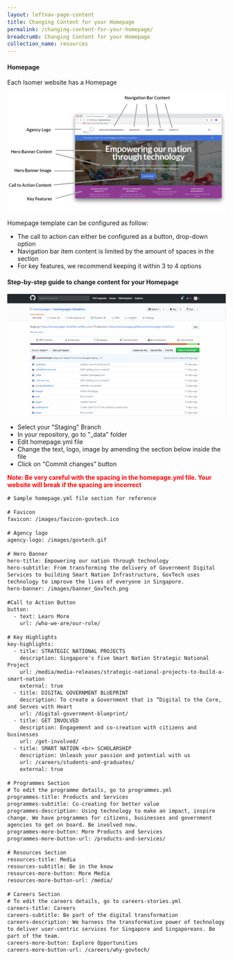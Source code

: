 ```yaml
---
layout: leftnav-page-content
title: Changing Content for your Homepage 
permalink: /changing-content-for-your-homepage/
breadcrumb: Changing Content for your Homepage 
collection_name: resources
---
```

#### **Homepage**
Each Isomer website has a Homepage

![Homepage](/images/resources/homepage.png)

Homepage template can be configured as follow:
- The call to action can either be configured as a button, drop-down option
- Navigation bar item content is limited by the amount of spaces in the section
- For key features, we recommend keeping it within 3 to 4 options


#### **Step-by-step guide to change content for your Homepage**
![Changing Content of Your Homepage](/images/resources/changing-content-of-your-homepage.gif)

* Select your "Staging" Branch
* In your repository, go to "_data" folder
* Edit homepage.yml file
* Change the text, logo, image by amending the section below inside the file
* Click on "Commit changes" button

<font color="red"><b>Note: Be very careful with the spacing in the homepage.yml file. Your website will break if the spacing are incorrect</b></font>
```
# Sample homepage.yml file section for reference

# Favicon
favicon: /images/favicon-govtech.ico

# Agency logo
agency-logo: /images/govtech.gif

# Hero Banner
hero-title: Empowering our nation through technology
hero-subtitle: From transforming the delivery of Government Digital Services to building Smart Nation Infrastructure, GovTech uses technology to improve the lives of everyone in Singapore.
hero-banner: /images/banner_GovTech.png

#Call to Action Button
button:
  - text: Learn More
    url: /who-we-are/our-role/

# Key Highlights
key-highlights:
  - title: STRATEGIC NATIONAL PROJECTS
    description: Singapore's five Smart Nation Strategic National Project
    url: /media/media-releases/strategic-national-projects-to-build-a-smart-nation
    external: true
  - title: DIGITAL GOVERNMENT BLUEPRINT
    description: To create a Government that is “Digital to the Core, and Serves with Heart
    url: /digital-government-blueprint/
  - title: GET INVOLVED
    description: Engagement and co-creation with citizens and businesses
    url: /get-involved/
  - title: SMART NATION <br> SCHOLARSHIP
    description: Unleash your passion and potential with us
    url: /careers/students-and-graduates/
    external: true

# Programmes Section
# To edit the programme details, go to programmes.yml
programmes-title: Products and Services
programmes-subtitle: Co-creating for better value
programmes-description: Using technology to make an impact, inspire change. We have programmes for citizens, businesses and government agencies to get on board. Be involved now. 
programmes-more-button: More Products and Services
programmes-more-button-url: /products-and-services/

# Resources Section
resources-title: Media
resources-subtitle: Be in the know
resources-more-button: More Media
resources-more-button-url: /media/

# Careers Section
# To edit the careers details, go to careers-stories.yml
careers-title: Careers
careers-subtitle: Be part of the digital transformation
careers-description: We harness the transformative power of technology to deliver user-centric services for Singapore and Singaporeans. Be part of the team.
careers-more-button: Explore Opportunities
careers-more-button-url: /careers/why-govtech/
```


